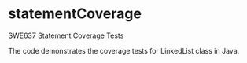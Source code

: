 # statementCoverage
SWE637 Statement Coverage Tests

The code demonstrates the coverage tests for LinkedList class in Java.
